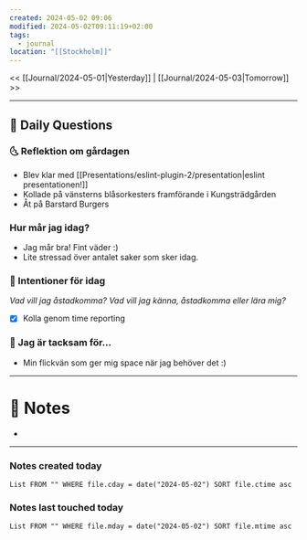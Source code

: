 ```yaml
---
created: 2024-05-02 09:06
modified: 2024-05-02T09:11:19+02:00
tags:
  - journal
location: "[[Stockholm]]"
---
```


<< [[Journal/2024-05-01|Yesterday]] | [[Journal/2024-05-03|Tomorrow]] >>

---
## 📅 Daily Questions
### 🌜 Reflektion om gårdagen
- Blev klar med [[Presentations/eslint-plugin-2/presentation|eslint presentationen!]]
- Kollade på vänsterns blåsorkesters framförande i Kungsträdgården
- Åt på Barstard Burgers

### Hur mår jag idag?
- Jag mår bra! Fint väder :) 
- Lite stressad över antalet saker som sker idag.
### 🚀  Intentioner för idag
_Vad vill jag åstadkomma? Vad vill jag känna, åstadkomma eller lära mig?_
- [x] Kolla genom time reporting

### 🙏 Jag är tacksam för...
- Min flickvän som ger mig space när jag behöver det :) 

---
# 📝 Notes
- 
---
### Notes created today
```dataview
List FROM "" WHERE file.cday = date("2024-05-02") SORT file.ctime asc
```
### Notes last touched today
```dataview
List FROM "" WHERE file.mday = date("2024-05-02") SORT file.mtime asc
```